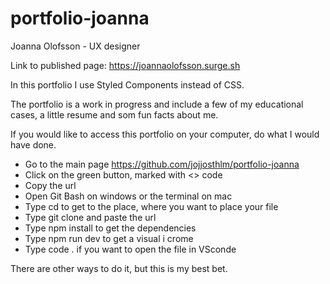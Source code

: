 # portfolio-joanna

Joanna Olofsson - UX designer 

Link to published page: https://joannaolofsson.surge.sh

In this portfolio I use Styled Components instead of CSS. 

The portfolio is a work in progress and include a few of my educational cases, a little resume and som fun facts about me. 

If you would like to access this portfolio on your computer, do what I would have done.

* Go to the main page https://github.com/jojjosthlm/portfolio-joanna
* Click on the green button, marked with <> code
* Copy the url
* Open Git Bash on windows or the terminal on mac
* Type cd to get to the place, where you want to place your file
* Type git clone and paste the url
* Type npm install to get the dependencies
* Type npm run dev to get a visual i crome
* Type code . if you want to open the file in VSconde 

There are other ways to do it, but this is my best bet. 



